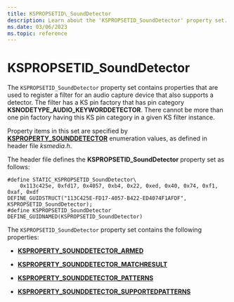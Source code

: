 ```yaml
---
title: KSPROPSETID\_SoundDetector
description: Learn about the 'KSPROPSETID_SoundDetector' property set. This set includes 'KSPROPERTY\_SOUNDDETECTOR\_ARMED' and '\_PATTERNS', and \_MATCHRESULT properties.
ms.date: 03/06/2023
ms.topic: reference
---
```



# KSPROPSETID\_SoundDetector


The `KSPROPSETID_SoundDetector` property set contains properties that are used to register a filter for an audio capture device that also supports a detector. The filter has a KS pin factory that has pin category **KSNODETYPE\_AUDIO\_KEYWORDDETECTOR**. There cannot be more than one pin factory having this KS pin category in a given KS filter instance.

Property items in this set are specified by [**KSPROPERTY\_SOUNDDETECTOR**](ksproperty-sounddetector.md) enumeration values, as defined in header file *ksmedia.h*.

The header file defines the **KSPROPSETID\_SoundDetector** property set as follows:

``` syntax
#define STATIC_KSPROPSETID_SoundDetector\
    0x113c425e, 0xfd17, 0x4057, 0xb4, 0x22, 0xed, 0x40, 0x74, 0xf1, 0xaf, 0xdf
DEFINE_GUIDSTRUCT("113C425E-FD17-4057-B422-ED4074F1AFDF", KSPROPSETID_SoundDetector);
#define KSPROPSETID_SoundDetector DEFINE_GUIDNAMED(KSPROPSETID_SoundDetector)
```

The `KSPROPSETID_SoundDetector` property set contains the following properties:

-   [**KSPROPERTY\_SOUNDDETECTOR\_ARMED**](ksproperty-sounddetector-armed.md)

-   [**KSPROPERTY\_SOUNDDETECTOR\_MATCHRESULT**](ksproperty-sounddetector-matchresult.md)

-   [**KSPROPERTY\_SOUNDDETECTOR\_PATTERNS**](ksproperty-sounddetector-patterns.md)

-   [**KSPROPERTY\_SOUNDDETECTOR\_SUPPORTEDPATTERNS**](ksproperty-sounddetector-supportedpatterns.md)

 

 





